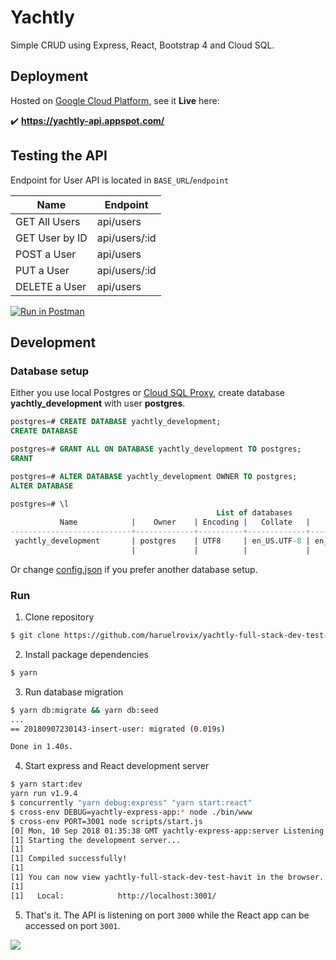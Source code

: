 # Yachtly

Simple CRUD using Express, React, Bootstrap 4 and Cloud SQL.


## Deployment

Hosted on [Google Cloud Platform](https://cloud.google.com/), see it **Live** here:

✔️ **https://yachtly-api.appspot.com/**


## Testing the API

Endpoint for User API is located in `BASE_URL`/`endpoint`

|Name|Endpoint|
|-|-|
|GET All Users|api/users|
|GET User by ID|api/users/:id|
|POST a User|api/users|
|PUT a User|api/users/:id|
|DELETE a User|api/users|

[![Run in Postman](https://run.pstmn.io/button.svg)](https://app.getpostman.com/run-collection/538f7752cddeb7f2ce27)



## Development

### Database setup

Either you use local Postgres or [Cloud SQL Proxy](https://cloud.google.com/sql/docs/postgres/sql-proxy), create database **yachtly_development** with user **postgres**.

```sql
postgres=# CREATE DATABASE yachtly_development;
CREATE DATABASE

postgres=# GRANT ALL ON DATABASE yachtly_development TO postgres;
GRANT

postgres=# ALTER DATABASE yachtly_development OWNER TO postgres;
ALTER DATABASE

postgres=# \l
                                              List of databases
           Name            |    Owner    | Encoding |   Collate   |    Ctype    |      Access privileges
---------------------------+-------------+----------+-------------+-------------+
 yachtly_development       | postgres    | UTF8     | en_US.UTF-8 | en_US.UTF-8 | =Tc/postgres               +
                           |             |          |             |             | postgres=CTc/postgres
```

Or change [config.json](https://github.com/haruelrovix/yachtly-full-stack-dev-test-havit/blob/bbba0614c1c09036219de2345bdd4fba707087bc/config/config.json#L2) if you prefer another database setup.

### Run

1. Clone repository
  ```sh
  $ git clone https://github.com/haruelrovix/yachtly-full-stack-dev-test-havit.git && cd yachtly-full-stack-dev-test-havit
  ```
2. Install package dependencies
  ```sh
  $ yarn
  ```
3. Run database migration
  ```sh
  $ yarn db:migrate && yarn db:seed
  ...
  == 20180907230143-insert-user: migrated (0.019s)

  Done in 1.40s.
  ```
4. Start express and React development server
  ```sh
  $ yarn start:dev
  yarn run v1.9.4
  $ concurrently "yarn debug:express" "yarn start:react"
  $ cross-env DEBUG=yachtly-express-app:* node ./bin/www
  $ cross-env PORT=3001 node scripts/start.js
  [0] Mon, 10 Sep 2018 01:35:38 GMT yachtly-express-app:server Listening on port 3000
  [1] Starting the development server...
  [1]
  [1] Compiled successfully!
  [1]
  [1] You can now view yachtly-full-stack-dev-test-havit in the browser.
  [1]
  [1]   Local:            http://localhost:3001/
  ```
  5. That's it. The API is listening on port `3000` while the React app can be accessed on port `3001`.
  
  ![](https://i.imgur.com/AiZXpLX.jpg)
